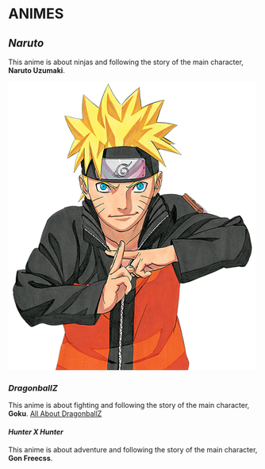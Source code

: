 # ANIMES

## _Naruto_
This anime is about ninjas and following the story of the main character, **Naruto Uzumaki**.

![Naruto](naruto.png)


### _DragonballZ_
This anime is about fighting and following the story of the main character, **Goku**.
[All About DragonballZ](https://en.wikipedia.org/wiki/Dragon_Ball_Z)

#### _Hunter X Hunter_
This anime is about adventure and following the story of the main character, **Gon Freecss**.

